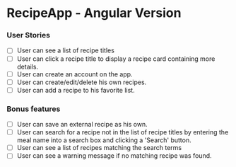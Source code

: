 # RecipeApp - Angular Version

### User Stories
- [ ] User can see a list of recipe titles
- [ ] User can click a recipe title to display a recipe card containing more details.
- [ ] User can create an account on the app.
- [ ] User can create/edit/delete his own recipes.
- [ ] User can add a recipe to his favorite list.

### Bonus features
- [ ] User can save an external recipe as his own.
- [ ] User can search for a recipe not in the list of recipe titles by entering the meal name into a search box and clicking a 'Search' button.
- [ ] User can see a list of recipes matching the search terms
- [ ] User can see a warning message if no matching recipe was found.
